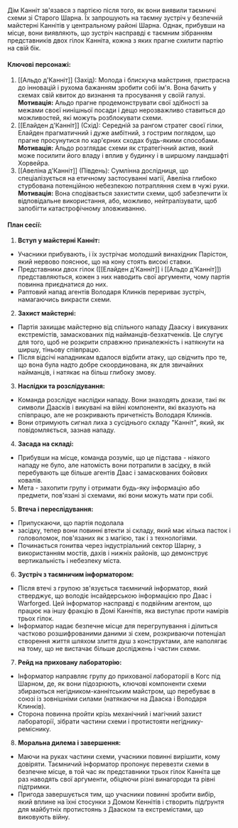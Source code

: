 Дім Канніт зв'язався з партією після того, як вони виявили таємничі схеми зі Старого Шарна. Їх запрошують на таємну зустріч у безпечній майстерні Каннітів у центральному районі Шарна. Однак, прибувши на місце, вони виявляють, що зустріч насправді є таємним зібранням представників двох гілок Канніта, кожна з яких прагне схилити партію на свій бік.  

#### **Ключові персонажі:**  

1. [[Альдо д'Канніт]] (Захід): Молода і блискуча майстриня, пристрасна до інновацій і рухома бажанням зробити собі ім'я. Вона бачить у схемах свій квиток до визнання та просування у своїй галузі. **Мотивація:** Альдо прагне продемонструвати свої здібності за межами своєї нинішньої посади і дещо нерозважливо ставиться до можливостей, які можуть розблокувати схеми.
2. [[Елайден д'Канніт]] (Схід): Середній за рангом стратег своєї гілки, Елайден прагматичний і дуже амбітний, з гострим поглядом, що прагне просунутися по кар'єрних сходах будь-якими способами. **Мотивація:** Альдо розглядає схеми як стратегічний актив, який може посилити його владу і вплив у будинку і в ширшому ландшафті Хорвейра.
3. [[Авеліна д'Канніт]] (Південь): Сумлінна дослідниця, що спеціалізується на етичному застосуванні магії, Авеліна глибоко стурбована потенційною небезпекою потрапляння схем в чужі руки. **Мотивація:** Вона сподівається захистити схеми, щоб забезпечити їх відповідальне використання, або, можливо, нейтралізувати, щоб запобігти катастрофічному зловживанню.

#### **План сесії:**  
1. **Вступ у майстерні Канніт:**
- Учасники прибувають, і їх зустрічає молодший винахідник Парістон, який нервово пояснює, що на кону стоять високі ставки.  
- Представники двох гілок ([[Елайден д'Канніт]] і [[Альдо д'Канніт]]) представляються, кожен з них наводить свої аргументи, чому партія повинна приєднатися до них.  
- Раптовий напад агентів Володаря Клинків перериває зустріч, намагаючись викрасти схеми.  
2. **Захист майстерні:**
- Партія захищає майстерню від спільного нападу Дааску і викуваних екстремістів, замаскованих під найманців-безхатченків. Це слугує для того, щоб не розкрити справжню приналежність і натякнути на ширшу, тіньову співпрацю.  
- Після відсічі нападникам вдалося відбити атаку, що свідчить про те, що вона була надто добре скоординована, як для звичайних найманців, і натякає на більш глибоку змову.  
3. **Наслідки та розслідування:**
- Команда розслідує наслідки нападу. Вони знаходять докази, такі як символи Даасків і викувані на війні компоненти, які вказують на співпрацю, але не розкривають причетність Володаря Клинків.  
- Вони отримують сигнал лиха з сусіднього складу "Канніт", який, як повідомляється, зазнав нападу.  
4. **Засада на складі:**  
- Прибувши на місце, команда розуміє, що це підстава - ніякого нападу не було, але натомість вони потрапили в засідку, в якій перебувають ще більше агентів Даас і замаскованих бойових ковалів.  
- Мета - захопити групу і отримати будь-яку інформацію або предмети, пов'язані зі схемами, які вони можуть мати при собі.  
5. **Втеча і переслідування:**  
- Припускаючи, що партія подолала
- засідку, тепер вони повинні втекти зі складу, який має кілька пасток і головоломок, пов'язаних як з магією, так і з технологіями.  
- Починається гонитва через індустріальний сектор Шарну, з використанням мостів, дахів і нижніх районів, що демонструє вертикальність і небезпеку міста.  
6. **Зустріч з таємничим інформатором:**
- Після втечі з групою зв'язується таємничий інформатор, який стверджує, що володіє інсайдерською інформацією про Даас і Warforged. Цей інформатор насправді є подвійним агентом, що працює на іншу фракцію в Домі Каннітів, яка виступає проти намірів трьох гілок.  
- Інформатор надає безпечне місце для перегрупування і ділиться частково розшифрованими даними зі схем, розкриваючи потенціал створення життя шляхом злиття душ з конструктами, але наполягає на тому, що не вистачає більше досліджень і частин схеми.  
7. **Рейд на приховану лабораторію:** 
- Інформатор направляє групу до прихованої лабораторії в Когс під Шарном, де, як вони підозрюють, ключові компоненти схеми збираються негідником-каннітським майстром, що перебуває в союзі із зовнішніми силами (натякаючи на Дааска і Володаря Клинків).  
- Сторона повинна пройти крізь механічний і магічний захист лабораторії, зібрати частини схеми і протистояти негіднику-реміснику.  
8. **Моральна дилема і завершення:** 
- Маючи на руках частини схеми, учасники повинні вирішити, кому довіряти. Таємничий інформатор пропонує перевезти схеми в безпечне місце, в той час як представники трьох гілок Канніта ще раз наводять свої аргументи, обіцяючи різні винагороди та рівні підтримки.  
- Пригода завершується тим, що учасники повинні зробити вибір, який вплине на їхні стосунки з Домом Кеннітів і створить підґрунтя для майбутніх протистоянь з Дааском та екстремістами, що виковують війну.